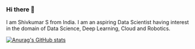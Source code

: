 ### Hi there 👋

I am Shivkumar S from India. I am an aspiring Data Scientist having interest in the domain of Data Science, Deep Learning, Cloud and Robotics. 

[![Anurag's GitHub stats](https://github-readme-stats.vercel.app/api?username=Shivkumar25)](https://github.com/anuraghazra/github-readme-stats)
